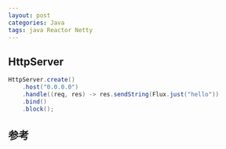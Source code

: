 ```yaml
---
layout: post
categories: Java
tags: java Reactor Netty
---
```




## HttpServer

```java
HttpServer.create()
	.host("0.0.0.0")
 	.handle((req, res) -> res.sendString(Flux.just("hello"))
    .bind()
	.block();
```

## 参考

